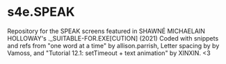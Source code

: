 # s4e.SPEAK
Repository for the SPEAK screens featured in SHAWNÉ MICHAELAIN HOLLOWAY's ._SUITABLE-FOR.EXE[CUTION] (2021) Coded with snippets and refs from "one word at a time" by allison.parrish, Letter spacing by by Vamoss, and "Tutorial 12.1: setTimeout + text animation" by XINXIN. <3 



